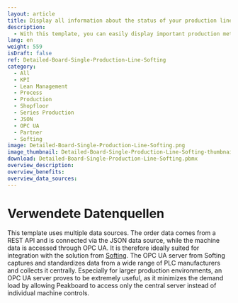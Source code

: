 ```yaml
---
layout: article
title: Display all information about the status of your production line via Softing OPC UA.
description: 
  - With this template, you can easily display important production metrics for a single production line. Illuminate relevant information about your machines on screens effortlessly, keeping production and control data, as well as key figures like KPIs, directly in view! Real-time data enhances transparency in your manufacturing, reduces production downtimes, and helps you maximize your production volume. Download it now and get started!
lang: en
weight: 559
isDraft: false
ref: Detailed-Board-Single-Production-Line-Softing
category:
  - All
  - KPI
  - Lean Management
  - Process
  - Production
  - Shopfloor
  - Series Production
  - JSON
  - OPC UA
  - Partner
  - Softing
image: Detailed-Board-Single-Production-Line-Softing.png
image_thumbnail: Detailed-Board-Single-Production-Line-Softing-thumbnail.png
download: Detailed-Board-Single-Production-Line-Softing.pbmx
overview_description:
overview_benefits:
overview_data_sources:
---
```

# Verwendete Datenquellen


This template uses multiple data sources. The order data comes from a REST API and is connected via the JSON data source, while the machine data is accessed through OPC UA. It is therefore ideally suited for integration with the solution from [Softing](https://www.peakboard.com/en/partnership/softing). The OPC UA server from Softing captures and standardizes data from a wide range of PLC manufacturers and collects it centrally. Especially for larger production environments, an OPC UA server proves to be extremely useful, as it minimizes the demand load by allowing Peakboard to access only the central server instead of individual machine controls.


